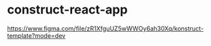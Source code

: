 # construct-react-app  

https://www.figma.com/file/zR1XfguUZ5wWWOy6ah30Xq/konstruct-template?mode=dev